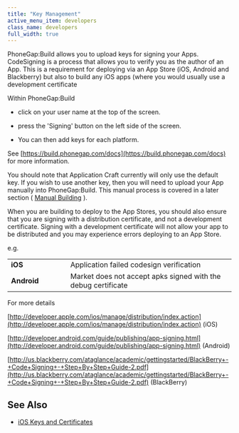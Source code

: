 ```yaml
---
title: "Key Management"
active_menu_item: developers
class_name: developers
full_width: true
---
```



PhoneGap:Build allows you to upload keys for signing your Apps. CodeSigning is a process that allows you to verify you as the author of an App. This is a requirement for deploying via an App Store (iOS, Android and Blackberry) but also to build any iOS apps (where you would usually use a development certificate

Within PhoneGap:Build

 - click on your user name at the top of the screen.

 - press the 'Signing' button on the left side of the screen.

 - You can then add keys for each platform.

See [https://build.phonegap.com/docs](https://build.phonegap.com/docs) for more information.

You should note that Application Craft currently will only use the default key. If you wish to use another key, then you will need to upload your App manually into PhoneGap:Build. This manual process is covered in a later section ( [Manual Building](/developers/documentation/ac-mobile-build-phonegap/cordova/phonegapbuild/manual-building) ).

When you are building to deploy to the App Stores, you should also ensure that you are signing with a distribution certificate, and not a development certificate. Signing with a development certificate will not allow your app to be distributed and you may experience errors deploying to an App Store.

e.g.

<table>
<tr>
<td width="148">
  <strong>iOS</strong>

</td>
<td width="15">
</td>
<td width="779">
Application failed codesign verification

</td>
</tr>
<tr>
<td width="148">
  <strong>Android</strong>

</td>
<td width="15">
</td>
<td width="779">
Market does not accept apks signed with the debug certificate

</td>
</tr>
</table>

For more details

[http://developer.apple.com/ios/manage/distribution/index.action](http://developer.apple.com/ios/manage/distribution/index.action) (iOS)

[http://developer.android.com/guide/publishing/app-signing.html](http://developer.android.com/guide/publishing/app-signing.html) (Android)

[http://us.blackberry.com/ataglance/academic/gettingstarted/BlackBerry+-+Code+Signing+-+Step+By+Step+Guide-2.pdf](http://us.blackberry.com/ataglance/academic/gettingstarted/BlackBerry+-+Code+Signing+-+Step+By+Step+Guide-2.pdf) (BlackBerry)

## See Also

 - [iOS Keys and Certificates](/developers/documentation/ac-mobile-build-phonegap/cordova/certificates/ios-keys-and-certificates/)

